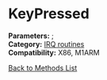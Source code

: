 # KeyPressed

**Parameters:** ;  
**Category:** [IRQ routines](../categories/irq_routines.md)  
**Compatibility:** X86, M1ARM  


[Back to Methods List](../../SUMMARY.md)
